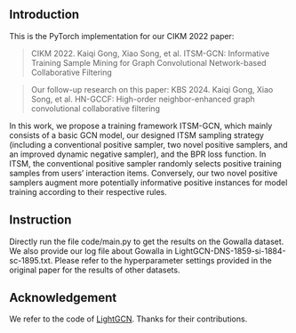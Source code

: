 
## Introduction

This is the PyTorch implementation for our CIKM 2022 paper: 

>CIKM 2022. Kaiqi Gong, Xiao Song, et al. ITSM-GCN: Informative Training Sample Mining for Graph Convolutional Network-based Collaborative Filtering

>Our follow-up research on this paper: KBS 2024. Kaiqi Gong, Xiao Song, et al. HN-GCCF: High-order neighbor-enhanced graph convolutional collaborative filtering

In this work, we propose a training framework ITSM-GCN, which mainly consists of a basic GCN model, our designed ITSM sampling strategy (including a conventional positive sampler, two novel positive samplers, and an improved dynamic negative sampler), and the BPR loss function. In ITSM, the conventional positive sampler randomly selects positive training samples from users’ interaction items. Conversely, our two novel positive samplers augment more potentially informative positive instances for model training according to their respective rules. 


## Instruction

Directly run the file code/main.py to get the results on the Gowalla dataset. We also provide our log file about Gowalla in LightGCN-DNS-1859-si-1884-sc-1895.txt. Please refer to the hyperparameter settings provided in the original paper for the results of other datasets. 


## Acknowledgement

We refer to the code of [LightGCN](https://github.com/gusye1234/LightGCN-PyTorch). Thanks for their contributions.

 
